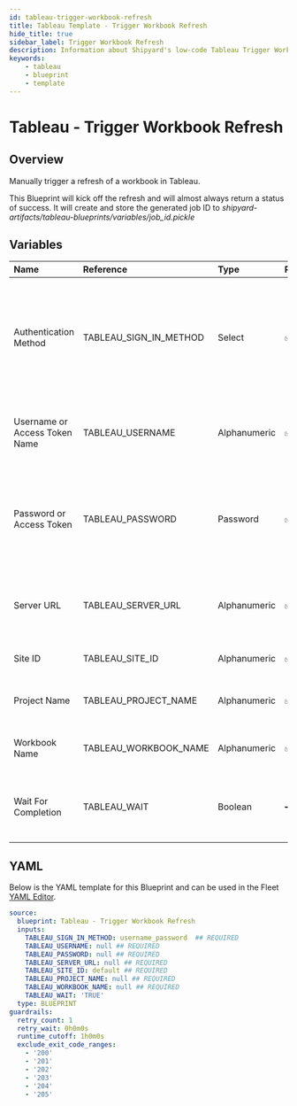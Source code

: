 ```yaml
---
id: tableau-trigger-workbook-refresh
title: Tableau Template - Trigger Workbook Refresh
hide_title: true
sidebar_label: Trigger Workbook Refresh
description: Information about Shipyard's low-code Tableau Trigger Workbook Refresh blueprint. Trigger a manual refresh of a specified workbook in Tableau. 
keywords:
    - tableau
    - blueprint
    - template
---
```


# Tableau - Trigger Workbook Refresh

## Overview
Manually trigger a refresh of a workbook in Tableau.

This Blueprint will kick off the refresh and will almost always return a status of success. It will create and store the generated job ID to _shipyard-artifacts/tableau-blueprints/variables/job_id.pickle_



## Variables

| Name | Reference | Type | Required | Default | Options | Description |
|:-----|:----------|:-----|:---------|:--------|:--------|:------------|
| Authentication Method | TABLEAU_SIGN_IN_METHOD  | Select |:white_check_mark: | `username_password` | Username & Password: `username_password`<br></br><br></br>Access Token: `access_token`<br></br><br></br> | Determine which authentication method to use when connecting to Tableau. |
| Username or Access Token Name | TABLEAU_USERNAME  | Alphanumeric |:white_check_mark: | - | - | Your personal username or the name of the access token that you use to log in with Tableau. |
| Password or Access Token | TABLEAU_PASSWORD  | Password |:white_check_mark: | - | - | The password associated with the provided username OR the access token associated with the provided access token name. |
| Server URL | TABLEAU_SERVER_URL  | Alphanumeric |:white_check_mark: | - | - | The scheme, subdomain, domain, and top-level domain (TLD) of your Tableau URL. |
| Site ID | TABLEAU_SITE_ID  | Alphanumeric |:white_check_mark: | `default` | - | Typically found in the URL as /site/YOURSITEID/ |
| Project Name | TABLEAU_PROJECT_NAME  | Alphanumeric |:white_check_mark: | - | - | The project name that the Datasource belongs to. |
| Workbook Name | TABLEAU_WORKBOOK_NAME  | Alphanumeric |:white_check_mark: | - | - | Name of the published workbook you want to refresh. |
| Wait For Completion | TABLEAU_WAIT  | Boolean |:heavy_minus_sign: | `TRUE` | - | Enable if you wish for the vessel to wait for the resource to finish loading before exiting  |


## YAML
Below is the YAML template for this Blueprint and can be used in the Fleet [YAML Editor](../../reference/fleets/yaml-editor.md).
```yaml
source:
  blueprint: Tableau - Trigger Workbook Refresh
  inputs:
    TABLEAU_SIGN_IN_METHOD: username_password  ## REQUIRED
    TABLEAU_USERNAME: null ## REQUIRED
    TABLEAU_PASSWORD: null ## REQUIRED
    TABLEAU_SERVER_URL: null ## REQUIRED
    TABLEAU_SITE_ID: default ## REQUIRED
    TABLEAU_PROJECT_NAME: null ## REQUIRED
    TABLEAU_WORKBOOK_NAME: null ## REQUIRED
    TABLEAU_WAIT: 'TRUE'
  type: BLUEPRINT
guardrails:
  retry_count: 1
  retry_wait: 0h0m0s
  runtime_cutoff: 1h0m0s
  exclude_exit_code_ranges:
    - '200'
    - '201'
    - '202'
    - '203'
    - '204'
    - '205'

```
